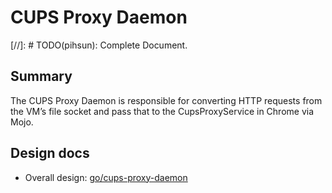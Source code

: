 # CUPS Proxy Daemon

[//]: # TODO(pihsun): Complete Document.

## Summary

The CUPS Proxy Daemon is responsible for converting HTTP requests from the VM’s
file socket and pass that to the CupsProxyService in Chrome via Mojo.

## Design docs

* Overall design: [go/cups-proxy-daemon]


[go/cups-proxy-daemon]: http://go/cups-proxy-daemon
